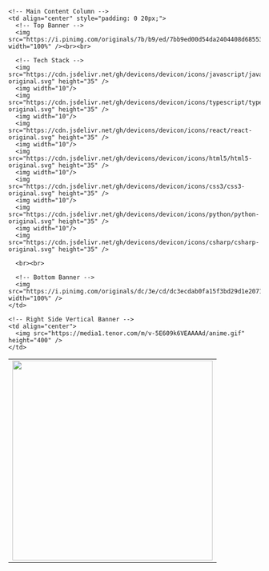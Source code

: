 <table>
  <tr>
    <!-- Left Side Vertical Banner -->
    <td align="center">
      <img src="https://media1.tenor.com/m/6L9IjkFsLrcAAAAd/trollface.gif" height="400" />
    </td>

    <!-- Main Content Column -->
    <td align="center" style="padding: 0 20px;">
      <!-- Top Banner -->
      <img src="https://i.pinimg.com/originals/7b/b9/ed/7bb9ed00d54da2404408d685534a36d4.gif" width="100%" /><br><br>

      <!-- Tech Stack -->
      <img src="https://cdn.jsdelivr.net/gh/devicons/devicon/icons/javascript/javascript-original.svg" height="35" />
      <img width="10"/>
      <img src="https://cdn.jsdelivr.net/gh/devicons/devicon/icons/typescript/typescript-original.svg" height="35" />
      <img width="10"/>
      <img src="https://cdn.jsdelivr.net/gh/devicons/devicon/icons/react/react-original.svg" height="35" />
      <img width="10"/>
      <img src="https://cdn.jsdelivr.net/gh/devicons/devicon/icons/html5/html5-original.svg" height="35" />
      <img width="10"/>
      <img src="https://cdn.jsdelivr.net/gh/devicons/devicon/icons/css3/css3-original.svg" height="35" />
      <img width="10"/>
      <img src="https://cdn.jsdelivr.net/gh/devicons/devicon/icons/python/python-original.svg" height="35" />
      <img width="10"/>
      <img src="https://cdn.jsdelivr.net/gh/devicons/devicon/icons/csharp/csharp-original.svg" height="35" />

      <br><br>

      <!-- Bottom Banner -->
      <img src="https://i.pinimg.com/originals/dc/3e/cd/dc3ecdab0fa15f3bd29d1e20718648e6.gif" width="100%" />
    </td>

    <!-- Right Side Vertical Banner -->
    <td align="center">
      <img src="https://media1.tenor.com/m/v-5E609k6VEAAAAd/anime.gif" height="400" />
    </td>
  </tr>
</table>
